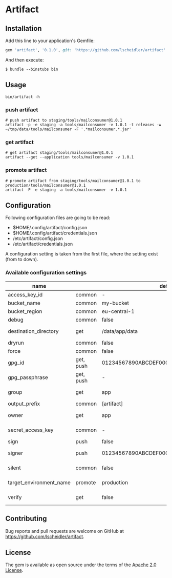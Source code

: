 # Artifact


## Installation

Add this line to your application's Gemfile:

```ruby
gem 'artifact', '0.1.0', git: 'https://github.com/lscheidler/artifact'
```

And then execute:

    $ bundle --binstubs bin

## Usage

```
bin/artifact -h
```

### push artifact

```
# push artifact to staging/tools/mailconsumer@1.0.1
artifact -p -e staging -a tools/mailconsumer -v 1.0.1 -t releases -w ~/tmp/data/tools/mailconsumer -F '.*mailconsumer.*.jar'
```

### get artifact

```
# get artifact staging/tools/mailconsumer@1.0.1
artifact --get --application tools/mailconsumer -v 1.0.1
```

### promote artifact

```
# promote artifact from staging/tools/mailconsumer@1.0.1 to production/tools/mailconsumer@1.0.1
artifact -P -e staging -a tools/mailconsumer -v 1.0.1
```

## Configuration

Following configuration files are going to be read:

- $HOME/.config/artifact/config.json
- $HOME/.config/artifact/credentials.json
- /etc/artifact/config.json
- /etc/artifact/credentials.json

A configuration setting is taken from the first file, where the setting exist (from to down).

### Available configuration settings

| name                        |           | default                                     | description                                   |
|-----------------------------|-----------|---------------------------------------------|-----------------------------------------------|
| access\_key\_id             | common    | -                                           | aws access key id                             |
| bucket\_name                | common    | my-bucket                                   | s3 bucket name                                |
| bucket\_region              | common    | eu-central-1                                | s3 bucket region                              |
| debug                       | common    | false                                       | show debug output                             |
| destination\_directory      | get       | /data/app/data                              | destination directory for deployed artifacts  |
| dryrun                      | common    | false                                       | dry run                                       |
| force                       | common    | false                                       | force action                                  |
| gpg\_id                     | get, push | 01234567890ABCDEF00000000000000000000000    | gpg id used for encrypting/decrypting         |
| gpg\_passphrase             | get, push | -                                           | passphrase for gpg key                        |
| group                       | get       | app                                         | unix group for deployed artifact              |
| output\_prefix              | common    | \[artifact\]                                | output prefix                                 |
| owner                       | get       | app                                         | unix ownder for deployed artifact             |
| secret\_access\_key         | common    | -                                           | aws secret access key                         |
| sign                        | push      | false                                       | sign pushed artifact                          |
| signer                      | push      | 01234567890ABCDEF00000000000000000000000    | used gpg id for signing                       |
| silent                      | common    | false                                       | do not output progress                        |
| target\_environment\_name   | promote   | production                                  | target environment name for promotion         |
| verify                      | get       | false                                       | verify downloaded artifact                    |

## Contributing

Bug reports and pull requests are welcome on GitHub at https://github.com/lscheidler/artifact.

## License

The gem is available as open source under the terms of the [Apache 2.0 License](http://opensource.org/licenses/Apache-2.0).

